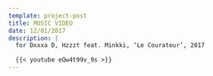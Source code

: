 ```yaml
---
template: project-post
title: MUSIC VIDEO
date: 12/01/2017
description: |
  for Dxxxa D, Hzzzt feat. Minkki, ‘Le Courateur’, 2017

  {{< youtube eQw4t99v_9s >}}
---
```

